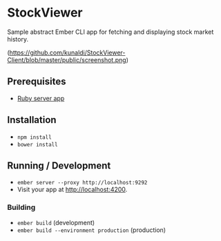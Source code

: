 # StockViewer

Sample abstract Ember CLI app for fetching and displaying stock market history.

(https://github.com/kunaldi/StockViewer-Client/blob/master/public/screenshot.png)

## Prerequisites

* [Ruby server app](https://github.com/kunaldi/StockViewer-Server)

## Installation

* `npm install`
* `bower install`

## Running / Development

* `ember server --proxy http://localhost:9292`
* Visit your app at [http://localhost:4200](http://localhost:4200).

### Building

* `ember build` (development)
* `ember build --environment production` (production)



